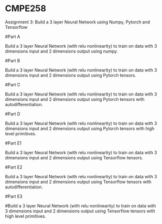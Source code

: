 # CMPE258
Assignment 3: Build a 3 layer Neural Network using Numpy, Pytorch and Tensorflow

#Part A

Build a 3 layer Neural Network (with relu nonlinearity) to train on data with 3 dimensions input and 2 dimensions output using numpy.

#Part B

Build a 3 layer Neural Network (with relu nonlinearity) to train on data with 3 dimensions input and 2 dimensions output using Pytorch tensors.

#Part C

Build a 3 layer Neural Network (with relu nonlinearity) to train on data with 3 dimensions input and 2 dimensions output using Pytorch tensors with autodifferentiation.

#Part D

Build a 3 layer Neural Network (with relu nonlinearity) to train on data with 3 dimensions input and 2 dimensions output using Pytorch tensors with high level primitives.

#Part E1

Build a 3 layer Neural Network (with relu nonlinearity) to train on data with 3 dimensions input and 2 dimensions output using Tensorflow tensors.

#Part E2

Build a 3 layer Neural Network (with relu nonlinearity) to train on data with 3 dimensions input and 2 dimensions output using Tensorflow tensors with autodifferentiation.

#Part E3

#Build a 3 layer Neural Network (with relu nonlinearity) to train on data with 3 dimensions input and 2 dimensions output using Tensorflow tensors with high level primitives.
